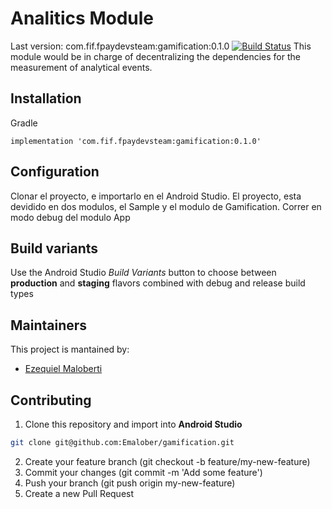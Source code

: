 # Analitics Module
Last version: com.fif.fpaydevsteam:gamification:0.1.0 [![Build Status](https://app.bitrise.io/app/ff901892e85b4fb5.svg?token=F6DgHpOcI-0USN8WZMeI3A&branch=master)](https://www.bitrise.io/app/ff901892e85b4fb5)
This module would be in charge of decentralizing the dependencies for the measurement of analytical events.

## Installation
Gradle
```
implementation 'com.fif.fpaydevsteam:gamification:0.1.0'
```

## Configuration
Clonar el proyecto, e importarlo en el Android Studio.
El proyecto, esta devidido en dos modulos, el Sample y el modulo de Gamification.
Correr en modo debug del modulo App

## Build variants
Use the Android Studio *Build Variants* button to choose between **production** and **staging** flavors combined with debug and release build types


## Maintainers
This project is mantained by:
* [Ezequiel Maloberti](https://gitlab.falabella.com/emaloberti)


## Contributing
1. Clone this repository and import into **Android Studio**
```bash
git clone git@github.com:Emalober/gamification.git
```
2. Create your feature branch (git checkout -b feature/my-new-feature)
3. Commit your changes (git commit -m 'Add some feature')
4. Push your branch (git push origin my-new-feature)
5. Create a new Pull Request